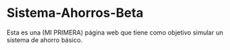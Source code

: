 # Sistema-Ahorros-Beta
Esta es una (MI PRIMERA) página web que tiene como objetivo simular un sistema de ahorro básico.
